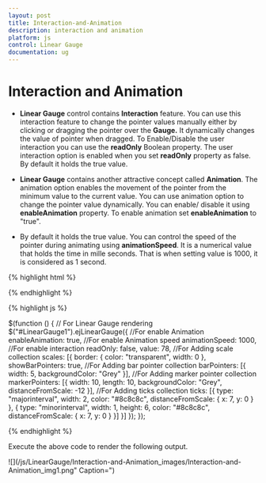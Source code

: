 ```yaml
---
layout: post
title: Interaction-and-Animation
description: interaction and animation
platform: js
control: Linear Gauge
documentation: ug
---
```


# Interaction and Animation

* **Linear Gauge** control contains **Interaction** feature. You can use this interaction feature to change the pointer values manually either by clicking or dragging the pointer over the **Gauge.** It dynamically changes the value of pointer when dragged. To Enable/Disable the user interaction you can use the **readOnly** Boolean property. The user interaction option is enabled when you set **readOnly** property as false. By default it holds the true value.

* **Linear Gauge** contains another attractive concept called **Animation**. The animation option enables the movement of the pointer from the minimum value to the current value. You can use animation option to change the pointer value dynamically. You can enable/ disable it using **enableAnimation** property. To enable animation set **enableAnimation** to "true". 

* By default it holds the true value. You can control the speed of the pointer during animating using **animationSpeed**. It is a numerical value that holds the time in mille seconds. That is when setting value is 1000, it is considered as 1 second.


{% highlight html %}

<div id="LinearGauge1"></div>

{% endhighlight %}

{% highlight js %}

$(function () {
        // For Linear Gauge rendering
        $("#LinearGauge1").ejLinearGauge({
            //For enable Animation
            enableAnimation: true,
            //For enable Animation speed
            animationSpeed: 1000,
            //For enable interaction
            readOnly: false,
            value: 78,
            //For Adding scale collection
            scales: [{
                border: { color: "transparent", width: 0 },
                showBarPointers: true,
                //For Adding bar pointer collection 
                barPointers: [{ width: 5, backgroundColor: "Grey" }],
                //For Adding marker pointer collection
                markerPointers: [{
                    width: 10, length: 10, backgroundColor: "Grey", distanceFromScale: -12
                }],
                //For Adding ticks collection
                ticks: [{
                    type: "majorinterval", width: 2,
                    color: "#8c8c8c", distanceFromScale: { x: 7, y: 0 }
                },
                {
                    type: "minorinterval", width: 1, height: 6,
                    color: "#8c8c8c", distanceFromScale: { x: 7, y: 0 }
                }]
            }]
        });
    });


{% endhighlight %}



Execute the above code to render the following output.

![](/js/LinearGauge/Interaction-and-Animation_images/Interaction-and-Animation_img1.png" Caption=")



